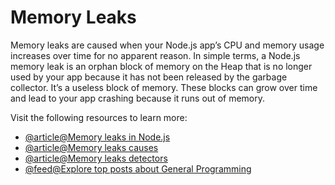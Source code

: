 # Memory Leaks

Memory leaks are caused when your Node.js app’s CPU and memory usage increases over time for no apparent reason. In simple terms, a Node.js memory leak is an orphan block of memory on the Heap that is no longer used by your app because it has not been released by the garbage collector. It’s a useless block of memory. These blocks can grow over time and lead to your app crashing because it runs out of memory.

Visit the following resources to learn more:

- [@article@Memory leaks in Node.js](https://sematext.com/blog/nodejs-memory-leaks/)
- [@article@Memory leaks causes](https://sematext.com/blog/nodejs-memory-leaks/#what-causes-them-common-node-js-memory-leaks)
- [@article@Memory leaks detectors](https://sematext.com/blog/nodejs-memory-leaks/#node-js-memory-leak-detectors)
- [@feed@Explore top posts about General Programming](https://app.daily.dev/tags/general-programming?ref=roadmapsh)
